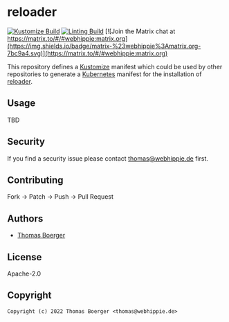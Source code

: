 # reloader

[![Kustomize Build](https://github.com/kustomhippie/reloader/workflows/build/badge.svg)](https://github.com/kustomhippie/reloader/actions?query=workflow%3Abuild) [![Linting Build](https://github.com/kustomhippie/reloader/workflows/linter/badge.svg)](https://github.com/kustomhippie/reloader/actions?query=workflow%3Alinter) [![Join the Matrix chat at https://matrix.to/#/#webhippie:matrix.org](https://img.shields.io/badge/matrix-%23webhippie%3Amatrix.org-7bc9a4.svg)](https://matrix.to/#/#webhippie:matrix.org)

This repository defines a [Kustomize](https://kustomize.io/) manifest which could be used by other repositories to generate a [Kubernetes](https://kubernetes.io/) manifest for the installation of [reloader](https://github.com/stakater/Reloader).

## Usage

TBD

## Security

If you find a security issue please contact thomas@webhippie.de first.

## Contributing

Fork -> Patch -> Push -> Pull Request

## Authors

* [Thomas Boerger](https://github.com/tboerger)

## License

Apache-2.0

## Copyright

```
Copyright (c) 2022 Thomas Boerger <thomas@webhippie.de>
```
